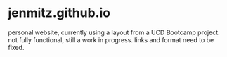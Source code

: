 # jenmitz.github.io

personal website, currently using a layout from a UCD Bootcamp project.
not fully functional, still a work in progress. links and format need to be fixed.
